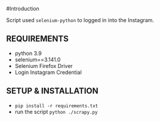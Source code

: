 #Introduction

Script used `selenium-python` to logged in into the Instagram.

## REQUIREMENTS
- python 3.9
- selenium==3.141.0
- Selenium Firefox Driver
- Login Instagram Credential

## SETUP & INSTALLATION
- `pip install -r requirements.txt`
- run the script `python ./scrapy.py`
